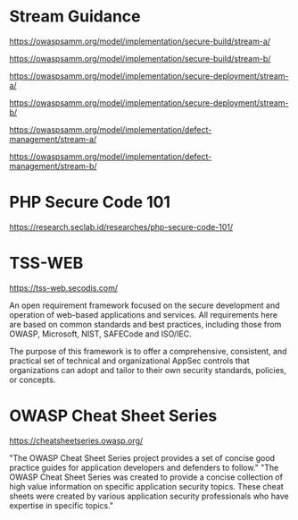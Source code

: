 # Stream Guidance
https://owaspsamm.org/model/implementation/secure-build/stream-a/

https://owaspsamm.org/model/implementation/secure-build/stream-b/

https://owaspsamm.org/model/implementation/secure-deployment/stream-a/

https://owaspsamm.org/model/implementation/secure-deployment/stream-b/

https://owaspsamm.org/model/implementation/defect-management/stream-a/

https://owaspsamm.org/model/implementation/defect-management/stream-b/


# PHP Secure Code 101
https://research.seclab.id/researches/php-secure-code-101/

# TSS-WEB
https://tss-web.secodis.com/

An open requirement framework focused on the secure development and operation of web-based applications and services. All requirements here are based on common standards and best practices, including those from OWASP, Microsoft, NIST, SAFECode and ISO/IEC.

The purpose of this framework is to offer a comprehensive, consistent, and practical set of technical and organizational AppSec controls that organizations can adopt and tailor to their own security standards, policies, or concepts.

# OWASP Cheat Sheet Series
https://cheatsheetseries.owasp.org/

"The OWASP Cheat Sheet Series project provides a set of concise good practice guides for application developers and defenders to follow."
"The OWASP Cheat Sheet Series was created to provide a concise collection of high value information on specific application security topics. These cheat sheets were created by various application security professionals who have expertise in specific topics."

